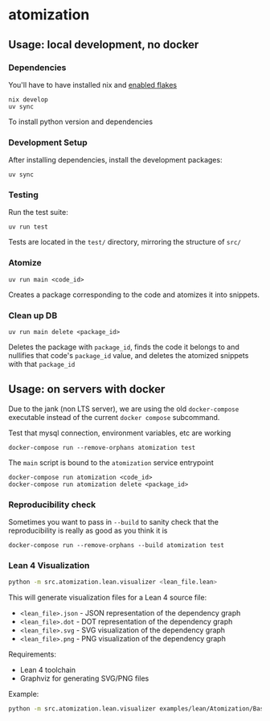 # atomization

## Usage: local development, no docker

### Dependencies

You'll have to have installed nix and [enabled flakes](https://nixos.wiki/wiki/flakes)

```base
nix develop
uv sync
```

To install python version and dependencies

### Development Setup

After installing dependencies, install the development packages:

```base
uv sync
```

### Testing

Run the test suite:

```
uv run test
```

Tests are located in the `test/` directory, mirroring the structure of `src/`

### Atomize

```base
uv run main <code_id>
```

Creates a package corresponding to the code and atomizes it into snippets.

### Clean up DB

```base
uv run main delete <package_id>
```

Deletes the package with `package_id`, finds the code it belongs to and nullifies that code's `package_id` value, and deletes the atomized snippets with that `package_id`

## Usage: on servers with docker

Due to the jank (non LTS server), we are using the old `docker-compose` executable instead of the current `docker compose` subcommand.

Test that mysql connection, environment variables, etc are working

```base
docker-compose run --remove-orphans atomization test
```

The `main` script is bound to the `atomization` service entrypoint

```base
docker-compose run atomization <code_id>
docker-compose run atomization delete <package_id>
```

### Reproducibility check

Sometimes you want to pass in `--build` to sanity check that the reproducibility is really as good as you think it is

```base
docker-compose run --remove-orphans --build atomization test
```

### Lean 4 Visualization

```bash
python -m src.atomization.lean.visualizer <lean_file.lean>
```

This will generate visualization files for a Lean 4 source file:
- `<lean_file>.json` - JSON representation of the dependency graph
- `<lean_file>.dot` - DOT representation of the dependency graph
- `<lean_file>.svg` - SVG visualization of the dependency graph
- `<lean_file>.png` - PNG visualization of the dependency graph

Requirements:
- Lean 4 toolchain
- Graphviz for generating SVG/PNG files

Example:
```bash
python -m src.atomization.lean.visualizer examples/lean/Atomization/Basic.lean
```
